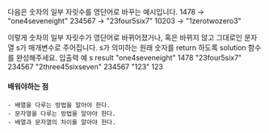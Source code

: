 다음은 숫자의 일부 자릿수를 영단어로 바꾸는 예시입니다.
1478 → "one4seveneight"
234567 → "23four5six7"
10203 → "1zerotwozero3"

이렇게 숫자의 일부 자릿수가 영단어로 바뀌어졌거나, 혹은 바뀌지 않고 그대로인 문자열 s가 매개변수로 주어집니다. s가 의미하는 원래 숫자를 return 하도록 solution 함수를 완성해주세요.
입출력 예
s	result
"one4seveneight"	1478
"23four5six7"	234567
"2three45sixseven"	234567
"123"	123

#### 배워야하는 점
    - 배열을 다루는 방법을 알아야 한다.
    - 문자열을 다루는 방법을 알아야 한다.
    - 배열과 문자열의 차이를 알아야 한다.
